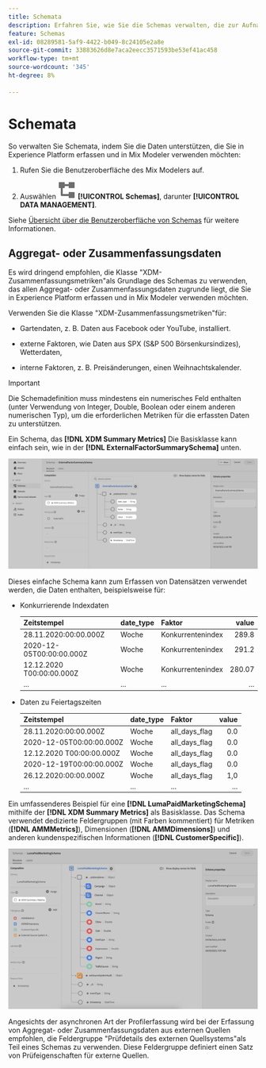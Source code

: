 ```yaml
---
title: Schemata
description: Erfahren Sie, wie Sie die Schemas verwalten, die zur Aufnahme von Daten in Mix Modeler erforderlich sind.
feature: Schemas
exl-id: 08289581-5af9-4422-b049-8c24105e2a8e
source-git-commit: 33883626d8e7aca2eecc3571593be53ef41ac458
workflow-type: tm+mt
source-wordcount: '345'
ht-degree: 8%

---
```


# Schemata

So verwalten Sie Schemata, indem Sie die Daten unterstützen, die Sie in Experience Platform erfassen und in Mix Modeler verwenden möchten:

1. Rufen Sie die Benutzeroberfläche des Mix Modelers auf.

1. Auswählen ![Schemas](../assets/icons/Schemas.svg) **[!UICONTROL Schemas]**, darunter **[!UICONTROL DATA MANAGEMENT]**.

Siehe [Übersicht über die Benutzeroberfläche von Schemas](https://experienceleague.adobe.com/docs/experience-platform/xdm/ui/overview.html?lang=de) für weitere Informationen.

## Aggregat- oder Zusammenfassungsdaten

Es wird dringend empfohlen, die Klasse &quot;XDM-Zusammenfassungsmetriken&quot;als Grundlage des Schemas zu verwenden, das allen Aggregat- oder Zusammenfassungsdaten zugrunde liegt, die Sie in Experience Platform erfassen und in Mix Modeler verwenden möchten.

Verwenden Sie die Klasse &quot;XDM-Zusammenfassungsmetriken&quot;für:

- Gartendaten, z. B. Daten aus Facebook oder YouTube, installiert.

- externe Faktoren, wie Daten aus SPX (S&amp;P 500 Börsenkursindizes), Wetterdaten,

- interne Faktoren, z. B. Preisänderungen, einen Weihnachtskalender.

>[!IMPORTANT]
>
>Die Schemadefinition muss mindestens ein numerisches Feld enthalten (unter Verwendung von Integer, Double, Boolean oder einem anderen numerischen Typ), um die erforderlichen Metriken für die erfassten Daten zu unterstützen.

Ein Schema, das **[!DNL XDM Summary Metrics]** Die Basisklasse kann einfach sein, wie in der **[!DNL ExternalFactorSummarySchema]** unten.

![Externes Factoryschema](../assets/external-factors-schema.png)

Dieses einfache Schema kann zum Erfassen von Datensätzen verwendet werden, die Daten enthalten, beispielsweise für:

- Konkurrierende Indexdaten

  | Zeitstempel | date_type | Faktor | value |
  |---|---|---|--:|
  | 28.11.2020:00:00.000Z | Woche | Konkurrentenindex | 289.8 |
  | 2020-12-05T00:00:00.000Z | Woche | Konkurrentenindex | 291.2 |
  | 12.12.2020 T00:00:00.000Z | Woche | Konkurrentenindex | 280.07 |
  | ... | ... | ... | ... |

- Daten zu Feiertagszeiten

  | Zeitstempel | date_type | Faktor | value |
  |---|---|---|--:|
  | 28.11.2020:00:00.000Z | Woche | all_days_flag | 0.0 |
  | 2020-12-05T00:00:00.000Z | Woche | all_days_flag | 0.0 |
  | 12.12.2020 T00:00:00.000Z | Woche | all_days_flag | 0.0 |
  | 2020-12-19T00:00:00.000Z | Woche | all_days_flag | 0.0 |
  | 26.12.2020:00:00.000Z | Woche | all_days_flag | 1,0 |
  | ... | ... | ... | ... |


Ein umfassenderes Beispiel für eine **[!DNL LumaPaidMarketingSchema]** mithilfe der **[!DNL XDM Summary Metrics]** als Basisklasse. Das Schema verwendet dedizierte Feldergruppen (mit Farben kommentiert) für Metriken (**[!DNL AMMMetrics]**), Dimensionen (**[!DNL AMMDimensions]**) und anderen kundenspezifischen Informationen (**[!DNL CustomerSpecific]**).

![Zusammenfassungsschema](../assets/summary-schema.png)

Angesichts der asynchronen Art der Profilerfassung wird bei der Erfassung von Aggregat- oder Zusammenfassungsdaten aus externen Quellen empfohlen, die Feldergruppe &quot;Prüfdetails des externen Quellsystems&quot;als Teil eines Schemas zu verwenden. Diese Feldergruppe definiert einen Satz von Prüfeigenschaften für externe Quellen.
